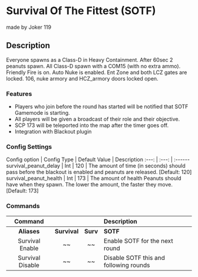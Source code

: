 Survival Of The Fittest (SOTF)
======
made by Joker 119
## Description
Everyone spawns as a Class-D in Heavy Containment. After 60sec 2 peanuts spawn. All Class-D spawn with a COM15 (with no extra ammo). 
Friendly Fire is on. Auto Nuke is enabled. Ent Zone and both LCZ gates are locked. 106, nuke armory and HCZ_armory doors locked open.

### Features
 - Players who join before the round has started will be notified that SOTF Gamemode is starting.
 - All players will be given a broadcast of their role and their objective.
 - SCP 173 will be teleported into the map after the timer goes off.
 - Integration with Blackout plugin

### Config Settings
Config option | Config Type | Default Value | Description
:---: | :---: | :------
survival_peanut_delay | Int | 120 | The amount of time (in seconds) should pass before the blackout is enabled and peanuts are released. [Default: 120]
survival_peanut_health | Int | 173 | The amount of health Peanuts should have when they spawn. The lower the amount, the faster they move. [Default: 173]

### Commands
  Command |  |  | Description
:---: | :---: | :---: | :------
**Aliases** | **Survival** | **Surv** | **SOTF**
Survival Enable | ~~ | ~~ | Enable SOTF for the next round
Survival Disable | ~~ | ~~ | Disable SOTF this and following rounds

